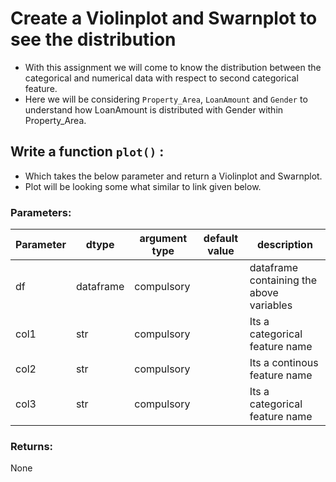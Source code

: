 # Create a Violinplot and Swarnplot to see the distribution

* With this assignment we will come to know the distribution between the categorical and numerical data with respect to second categorical feature.
* Here we will be considering `Property_Area`, `LoanAmount` and `Gender` to understand how LoanAmount is distributed with Gender within Property_Area.

## Write a function `plot()` :

* Which takes the below parameter and return a Violinplot and Swarnplot.
* Plot will be looking some what similar to link given below.

### Parameters:


| Parameter | dtype | argument type | default value | description |
| --- | --- | --- | --- | --- | 
| df| dataframe | compulsory |  | dataframe containing the above variables |
| col1| str | compulsory |  | Its a categorical feature name |
| col2| str | compulsory |  | Its a continous feature name |
| col3| str | compulsory |  | Its a categorical feature name |

### Returns:

None